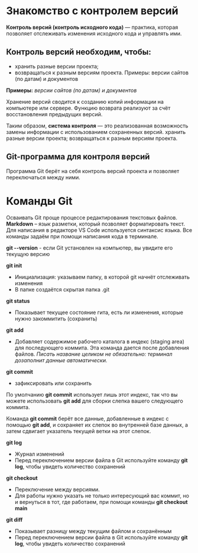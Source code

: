 # Знакомство с контролем версий #
**Контроль версий (контроль исходного кода)**  — практика, которая позволяет отслеживать изменения исходного кода и управлять ими.

## Контроль версий необходим, чтобы:
* хранить разные версии проекта;
* возвращаться к разным версиям проекта.
Примеры: версии сайтов (по датам) и документов

**Примеры:** *версии сайтов (по датам) и документов*

Хранение версий сводится к созданию копий информации на компьютере или сервере. 
Функцию возврата реализуют за счёт восстановления предыдущих версий. 

Таким образом, **система контроля** — это реализованная возможность замены информации 
с использованием сохраненных версий.
хранить разные версии проекта;
возвращаться к разным версиям проекта.

## Git-программа для контроля версий
Программа Git берёт на себя контроль версий
проекта и позволяет переключаться между
ними. 

# Команды Git
Осваивать Git проще процессе редактирования текстовых файлов. **Markdown** – язык разметки,
который позволяет форматировать текст. Для написания в редакторе VS Code используется
синтаксис языка.
Все команды задаём при помощи написания кода в терминале.

**git --version** - если Git установлен на компьютер, вы увидите его текущую версию

**git init**
* Инициализация: указываем папку, в которой
git начнёт отслеживать изменения
* В папке создаётся скрытая папка .git

**git status**
* Показывает текущее состояние гита, есть 
ли изменения, которые нужно закоммитить
(сохранить)

**git add**
* Добавляет содержимое рабочего каталога 
в индекс (staging area) для последующего коммита. Эта команда дается после добавления
файлов. *Писать название целиком не обязательно: терминал дозаполнит данные автоматически.*

**git commit**
* зафиксировать или сохранить

По умолчанию **git commit** использует лишь этот индекс, так что вы можете использовать **git add** 
для сборки слепка вашего следующего коммита.

Команда **git commit** берёт все данные, добавленные в индекс с помощью **git add**, и сохраняет их слепок во внутренней базе данных, а затем сдвигает указатель текущей ветки на этот слепок.

**git log** 
* Журнал изменений
* Перед переключением версии файла в Git
используйте команду **git log**, чтобы увидеть
количество сохранений

**git checkout**
* Переключение между версиями.
* Для работы нужно указать не только
интересующий вас коммит, но и вернуться 
в тот, где работаем, при помощи команды 
**git checkout main**

**git diff**
* Показывает разницу между текущим файлом
и сохранённым
* Перед переключением версии файла в Git
используйте команду **git log**, чтобы увидеть
количество сохранений